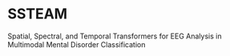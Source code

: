 # SSTEAM

Spatial, Spectral, and Temporal Transformers for EEG Analysis in Multimodal Mental Disorder
Classification
